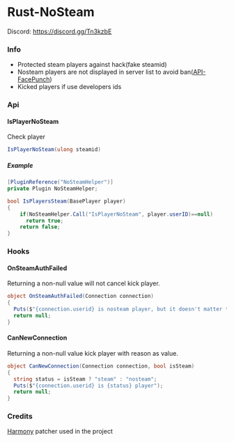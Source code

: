 # Rust-NoSteam
Discord: https://discord.gg/Tn3kzbE
### Info
- Protected steam players against hack(fake steamid)
- Nosteam players are not displayed in server list to avoid ban([API-FacePunch](https://api.facepunch.com/api/public/manifest/?public_key=j0VF6sNnzn9rwt9qTZtI02zTYK8PRdN1))
- Kicked players if use developers ids

### Api
#### IsPlayerNoSteam
Check player
```C#
IsPlayerNoSteam(ulong steamid)
```
##### Example 
```C#
[PluginReference("NoSteamHelper")] 
private Plugin NoSteamHelper;

bool IsPlayersSteam(BasePlayer player)
{
    if(NoSteamHelper.Call("IsPlayerNoSteam", player.userID)==null)
      return true;
    return false;
}
```

### Hooks
#### OnSteamAuthFailed
Returning a non-null value will not cancel kick player.
```C#
object OnSteamAuthFailed(Connection connection)
{
  Puts($"{connection.userid} is nosteam player, but it doesn't matter to us c:");
  return null;
}
```

#### CanNewConnection
Returning a non-null value kick player with reason as value.
```C#
object CanNewConnection(Connection connection, bool isSteam)
{
  string status = isSteam ? "steam" : "nosteam";
  Puts($"{connection.userid} is {status} player");
  return null;
}
```

### Credits

[Harmony](https://github.com/pardeike/Harmony) patcher used in the project
